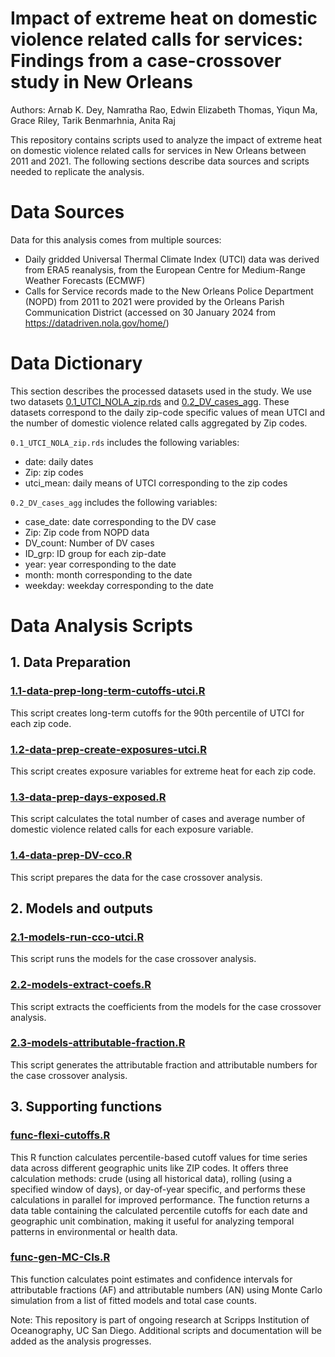 # Impact of extreme heat on domestic violence related calls for services: Findings from a case-crossover study in New Orleans
Authors: Arnab K. Dey, Namratha Rao, Edwin Elizabeth Thomas, Yiqun Ma, Grace Riley, Tarik Benmarhnia, Anita Raj

This repository contains scripts used to analyze the impact of extreme heat on domestic violence related calls for services in New Orleans between 2011 and 2021. The following sections describe data sources and scripts needed to replicate the analysis.

# Data Sources

Data for this analysis comes from multiple sources:

* Daily gridded Universal Thermal Climate Index (UTCI) data was derived from ERA5 reanalysis, from the European Centre for Medium-Range Weather Forecasts (ECMWF)
* Calls for Service records made to the New Orleans Police Department (NOPD) from 2011 to 2021 were provided by the Orleans Parish Communication District (accessed on 30 January 2024 from https://datadriven.nola.gov/home/)

# Data Dictionary

This section describes the processed datasets used in the study. We use two datasets [0.1_UTCI_NOLA_zip.rds](Data/) and [0.2_DV_cases_agg](Data/). 
These datasets correspond to the daily zip-code specific values of mean UTCI and the number of domestic violence related calls aggregated by Zip codes.

`0.1_UTCI_NOLA_zip.rds` includes the following variables:
* date: daily dates
* Zip: zip codes
* utci_mean: daily means of UTCI corresponding to the zip codes

`0.2_DV_cases_agg` includes the following variables:
* case_date: date corresponding to the DV case
* Zip: Zip code from NOPD data
* DV_count: Number of DV cases
* ID_grp: ID group for each zip-date
* year: year corresponding to the date
* month: month corresponding to the date
* weekday: weekday corresponding to the date

# Data Analysis Scripts

## 1. Data Preparation

### [1.1-data-prep-long-term-cutoffs-utci.R](R/main/1.1-data-prep-long-term-cutoffs-utci.R)
This script creates long-term cutoffs for the 90th percentile of UTCI for each zip code.

### [1.2-data-prep-create-exposures-utci.R](R/main/1.2-data-prep-create-exposures-utci.R)
This script creates exposure variables for extreme heat for each zip code.

### [1.3-data-prep-days-exposed.R](R/main/1.3-data-prep-dats-exposed.R)
This script calculates the total number of cases and average number of domestic violence related calls for each exposure variable.

### [1.4-data-prep-DV-cco.R](R/main/1.4-data-prep-DV-cco.R)
This script prepares the data for the case crossover analysis.

## 2. Models and outputs 

### [2.1-models-run-cco-utci.R](R/main/2.1-models-run-cco-utci.R)
This script runs the models for the case crossover analysis.

### [2.2-models-extract-coefs.R](R/main/2.2-models-extract-coefs.R)
This script extracts the coefficients from the models for the case crossover analysis.

### [2.3-models-attributable-fraction.R](R/main/2.3-models-attributable-fraction.R)
This script generates the attributable fraction and attributable numbers for the case crossover analysis.

## 3. Supporting functions

### [func-flexi-cutoffs.R](R/functions/func-flexi-cutoffs.R)
This R function calculates percentile-based cutoff values for time series data across different geographic units like ZIP codes. It offers three calculation methods: crude (using all historical data), rolling (using a specified window of days), or day-of-year specific, and performs these calculations in parallel for improved performance. The function returns a data table containing the calculated percentile cutoffs for each date and geographic unit combination, making it useful for analyzing temporal patterns in environmental or health data.

### [func-gen-MC-CIs.R](R/functions/func-gen-MC-CIs.R)
This function calculates point estimates and confidence intervals for attributable fractions (AF) and attributable numbers (AN) using Monte Carlo simulation from a list of fitted models and total case counts.

Note: This repository is part of ongoing research at Scripps Institution of Oceanography, UC San Diego. Additional scripts and documentation will be added as the analysis progresses.